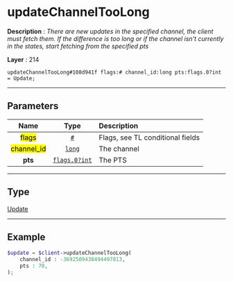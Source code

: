 # updateChannelTooLong

**Description** : *There are new updates in the specified channel, the client must fetch them\.
If the difference is too long or if the channel isn&#039;t currently in the states, start fetching from the specified pts*

**Layer** : 214

```tl
updateChannelTooLong#108d941f flags:# channel_id:long pts:flags.0?int = Update;
```

---

## Parameters

| Name | Type | Description |
| :---: | :---: | :--- |
| <mark>flags</mark> | [`#`](type/#) | Flags, see TL conditional fields |
| <mark>channel_id</mark> | [`long`](type/long) | The channel |
| **pts** | [`flags.0?int`](type/int) | The PTS |

---

## Type

[Update](type/Update)

---

## Example

```php
$update = $client->updateChannelTooLong(
	channel_id : -3692509438494497813,
	pts : 70,
);
```